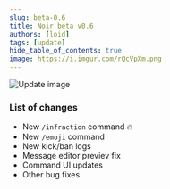 ```yaml
---
slug: beta-0.6
title: Noir beta v0.6
authors: [loid]
tags: [update]
hide_table_of_contents: true
image: https://i.imgur.com/rQcVpXm.png
---
```


![Update image](https://i.imgur.com/rQcVpXm.png)
### List of changes

- New `/infraction` command 🔥
- New `/emoji` command
- New kick/ban logs
- Message editor previev fix
- Command UI updates
- Other bug fixes
